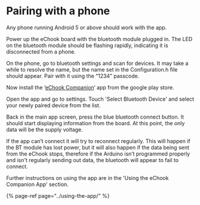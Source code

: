 # Pairing with a phone

Any phone running Android 5 or above should work with the app.

Power up the eChook board with the bluetooth module plugged in. The LED on the bluetooth module should be flashing rapidly, indicating it is disconnected from a phone.

On the phone, go to bluetooth settings and scan for devices. It may take a while to resolve the name, but the name set in the Configuration.h file should appear. Pair with it using the “1234” passcode.

Now install the ‘[eChook Companion](https://play.google.com/store/apps/details?id=com.ben.drivenbluetooth)’ app from the google play store.

Open the app and go to settings. Touch 'Select Bluetooth Device' and select your newly paired device from the list.

Back in the main app screen, press the blue bluetooth connect button. It should start displaying information from the board. At this point, the only data will be the supply voltage.

If the app can’t connect it will try to reconnect regularly. This will happen if the BT module has lost power, but it will also happen if the data being sent from the eChook stops, therefore if the Arduino isn’t programmed properly and isn't regularly sending out data, the bluetooth will appear to fail to connect.

Further instructions on using the app are in the 'Using the eChook Companion App' section.

{% page-ref page="../using-the-app/" %}




